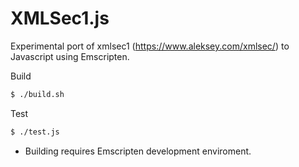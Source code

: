 # XMLSec1.js

Experimental port of xmlsec1 (https://www.aleksey.com/xmlsec/) to Javascript using Emscripten.  

Build
```sh
$ ./build.sh
```

Test
```sh
$ ./test.js
```

* Building requires Emscripten development enviroment.
